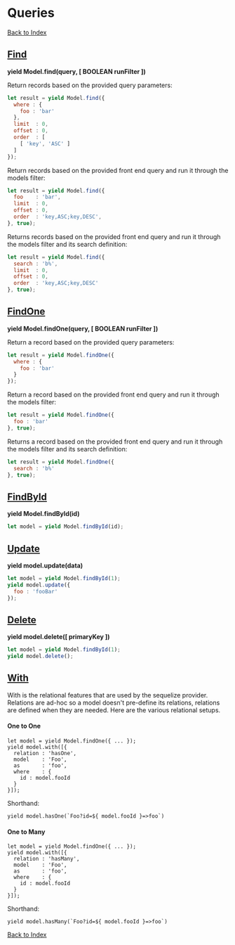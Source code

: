 # Queries

[Back to Index](index.md)

## [Find](#find)

**yield Model.find(query, [ BOOLEAN runFilter ])**

Return records based on the provided query parameters:

```js
let result = yield Model.find({
  where : {
    foo : 'bar'
  },
  limit  : 0,
  offset : 0,
  order  : [
    [ 'key', 'ASC' ]
  ]
});
```

Return records based on the provided front end query and run it through the models filter:

```js
let result = yield Model.find({
  foo    : 'bar',
  limit  : 0,
  offset : 0,
  order  : 'key,ASC;key,DESC',
}, true);
```

Returns records based on the provided front end query and run it through the models filter and its search definition:

```js
let result = yield Model.find({
  search : 'b%',
  limit  : 0,
  offset : 0,
  order  : 'key,ASC;key,DESC'
}, true);
```

## [FindOne](#find-one)

**yield Model.findOne(query, [ BOOLEAN runFilter ])**

Return a record based on the provided query parameters:

```js
let result = yield Model.findOne({
  where : {
    foo : 'bar'
  }
});
```

Return a record based on the provided front end query and run it through the models filter:

```js
let result = yield Model.findOne({
  foo : 'bar'
}, true);
```

Returns a record based on the provided front end query and run it through the models filter and its search definition:

```js
let result = yield Model.findOne({
  search : 'b%'
}, true);
```

## [FindById](#find-by-id)

**yield Model.findById(id)**

```js
let model = yield Model.findById(id);
```

## [Update](#update)

**yield model.update(data)**

```js
let model = yield Model.findById(1);
yield model.update({
  foo : 'fooBar'
});
```

## [Delete](#delete)

**yield model.delete([ primaryKey ])**

```js
let model = yield Model.findById(1);
yield model.delete();
```

## [With](#with)

With is the relational features that are used by the sequelize provider. Relations are ad-hoc so a model doesn't pre-define its relations, relations are defined when they are needed. Here are the various relational setups.

#### One to One

```
let model = yield Model.findOne({ ... });
yield model.with([{
  relation : 'hasOne',
  model    : 'Foo',
  as       : 'foo',
  where    : {
    id : model.fooId
  }
}]);
```

Shorthand:

```
yield model.hasOne(`Foo?id=${ model.fooId }=>foo`)
```

#### One to Many

```
let model = yield Model.findOne({ ... });
yield model.with([{
  relation : 'hasMany',
  model    : 'Foo',
  as       : 'foo',
  where    : {
    id : model.fooId
  }
}]);
```

Shorthand:

```
yield model.hasMany(`Foo?id=${ model.fooId }=>foo`)
```

[Back to Index](index.md)
